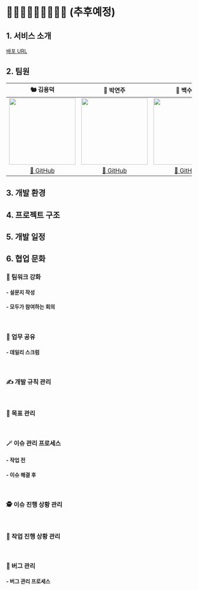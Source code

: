 # 🏃🏻🏃🏻‍♀️🏃🏻‍♂️💨 (추후예정)

## 1. 서비스 소개
<a href='https://github.com/FRONTENDSCHOOL5/WeNeed'>배포 URL</a>
## 2. 팀원
|                                    **🐿 김용덕**                                    |                                    **💜 박연주**                                    |                                 **🌿 백수연**                                 |                                    **🐕 이양래**                                    |
| :---------------------------------------------------------------------------------: | :---------------------------------------------------------------------------------: | :---------------------------------------------------------------------------: | :---------------------------------------------------------------------------------: |
| <img src="https://avatars.githubusercontent.com/yongdeok97" height=180 width=180> | <img src="https://avatars.githubusercontent.com/parkyeonjux" height=180 width=180> | <img src="https://avatars.githubusercontent.com/sypaik-dev" height=180 width=180> | <img src="https://avatars.githubusercontent.com/withLeche" height=180 width=180> |
|                        [🔗 GitHub](https://github.com/yongdeok97)<br/>                          |                        [🔗 GitHub](https://github.com/parkyeonjux)<br/>                          |           [🔗 GitHub](https://github.com/sypaik-dev)<br/>           |                        [🔗 GitHub](https://github.com/withLeche)<br/>                          |
## 3. 개발 환경
## 4. 프로젝트 구조
## 5. 개발 일정
## 6. 협업 문화
### 💪 팀워크 강화
#### - 설문지 작성
#### - 모두가 참여하는 회의

<br/>

### 📌 업무 공유
#### - 데일리 스크럼

<br/>

### ✍ 개발 규칙 관리

<br/>

### 🎯 목표 관리

<br/>

### 🪄 이슈 관리 프로세스
#### - 작업 전
#### - 이슈 해결 후 
<br/>

### 🕵 이슈 진행 상황 관리

<br/>

### 📆 작업 진행 상황 관리

<br/>

### 🐛 버그 관리

#### - 버그 관리 프로세스


